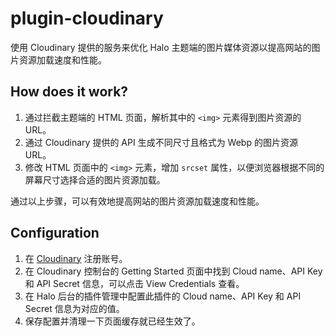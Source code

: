 # plugin-cloudinary

使用 Cloudinary 提供的服务来优化 Halo 主题端的图片媒体资源以提高网站的图片资源加载速度和性能。

## How does it work?

1. 通过拦截主题端的 HTML 页面，解析其中的 `<img>` 元素得到图片资源的 URL。
2. 通过 Cloudinary 提供的 API 生成不同尺寸且格式为 Webp 的图片资源 URL。
3. 修改 HTML 页面中的 `<img>` 元素，增加 `srcset` 属性，以便浏览器根据不同的屏幕尺寸选择合适的图片资源加载。

通过以上步骤，可以有效地提高网站的图片资源加载速度和性能。

## Configuration

1. 在 [Cloudinary](https://console.cloudinary.com/) 注册账号。
2. 在 Cloudinary 控制台的 Getting Started 页面中找到 Cloud name、API Key 和 API Secret 信息，可以点击 View Credentials 查看。
3. 在 Halo 后台的插件管理中配置此插件的 Cloud name、API Key 和 API Secret 信息为对应的值。
4. 保存配置并清理一下页面缓存就已经生效了。
